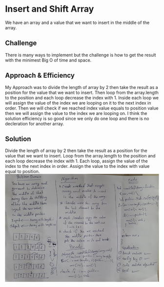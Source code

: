 # Insert and Shift Array
We have an array and a value that we want to insert in the middle of the array.

## Challenge
There is many ways to implement but the challenge is how to get the result with the minimest Big O of time and space.

## Approach & Efficiency
My Approach was to divide the length of array by 2 then take the result as a position for the value that we want to insert. Then loop from the array.length to the position and each loop decrease the index with 1.
Inside each loop we will assign the value of the index we are looping on it to the next index in order. Then we will check if we reached index value equals to position value then we will assign the value to the index we are looping on. I think the solution efficiency is so good since we only do one loop and there is no decleration for another array.

## Solution
Divide the length of array by 2 then take the result as a position for the value that we want to insert.
Loop from the array.length to the position and each loop decrease the index with 1.
Each loop, assign the value of the index to the next index in order.
Assign the value to the index with value equal to position. 
![whiteboard image](assets/array-shift.jpg)